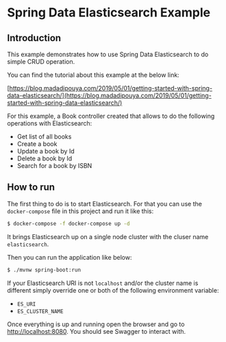 # Spring Data Elasticsearch Example

## Introduction

This example demonstrates how to use Spring Data Elasticsearch to do simple CRUD operation.

You can find the tutorial about this example at the below link:

[https://blog.madadipouya.com/2019/05/01/getting-started-with-spring-data-elasticsearch/](https://blog.madadipouya.com/2019/05/01/getting-started-with-spring-data-elasticsearch/)

For this example, a Book controller created that allows to do the following operations with Elasticsearch:

- Get list of all books
- Create a book
- Update a book by Id
- Delete a book by Id
- Search for a book by ISBN


## How to run

The first thing to do is to start Elasticsearch. For that you can use the `docker-compose` file in this project
and run it like this:

```bash
$ docker-compose -f docker-compose up -d
``` 

It brings Elasticsearch up on a single node cluster with the cluser name `elasticsearch`.

Then you can run the application like below:

```bash
$ ./mvnw spring-boot:run
```

If your Elasticsearch URI is not `localhost` and/or the cluster name is different simply override one or both of the following environment variable:

- `ES_URI`
- `ES_CLUSTER_NAME`

Once everything is up and running open the browser and go to [http://localhost:8080](http://localhost:8080). You should see Swagger to interact with.
